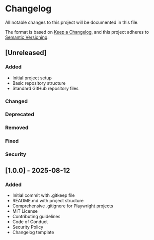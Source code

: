 # Changelog

All notable changes to this project will be documented in this file.

The format is based on [Keep a Changelog](https://keepachangelog.com/en/1.0.0/),
and this project adheres to [Semantic Versioning](https://semver.org/spec/v2.0.0.html).

## [Unreleased]

### Added
- Initial project setup
- Basic repository structure
- Standard GitHub repository files

### Changed

### Deprecated

### Removed

### Fixed

### Security

## [1.0.0] - 2025-08-12

### Added
- Initial commit with .gitkeep file
- README.md with project structure
- Comprehensive .gitignore for Playwright projects
- MIT License
- Contributing guidelines
- Code of Conduct
- Security Policy
- Changelog template
